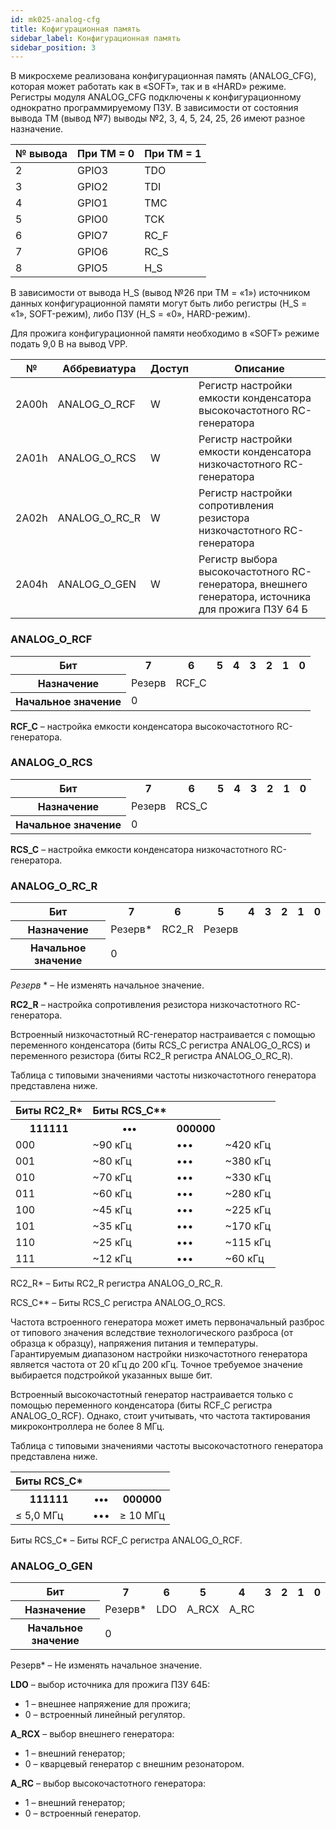 ```yaml
---
id: mk025-analog-cfg
title: Кофигурационная память
sidebar_label: Конфигурационная память
sidebar_position: 3
---
```


В микросхеме реализована конфигурационная память (ANALOG_CFG), которая может работать как в «SOFT», так и в «HARD» режиме. Регистры модуля ANALOG_CFG подключены к конфигурационному однократно программируемому ПЗУ. В зависимости от состояния вывода TM (вывод №7) выводы №2, 3, 4, 5, 24, 25, 26 имеют разное назначение.

| № вывода | При TM = 0 | При TM = 1 |
| -------- | ---------- | ---------- |
| 2        | GPIO3      | TDO        |
| 3        | GPIO2      | TDI        |
| 4        | GPIO1      | TMC        |
| 5        | GPIO0      | TCK        |
| 6        | GPIO7      | RC_F       |
| 7        | GPIO6      | RC_S       |
| 8        | GPIO5      | H_S        |

В зависимости от вывода H_S (вывод №26 при TM = «1») источником данных конфигурационной памяти могут быть либо регистры (H_S = «1», SOFT-режим), либо ПЗУ (H_S = «0», HARD-режим).

Для прожига конфигурационной памяти необходимо в «SOFT» режиме подать 9,0 В на вывод VPP.

| №     | Аббревиатура  | Доступ | Описание                                                                                           |
| ----- | ------------- | ------ | -------------------------------------------------------------------------------------------------- |
| 2А00h | ANALOG_O_RCF  | W      | Регистр настройки емкости конденсатора высокочастотного RC-генератора                              |
| 2А01h | ANALOG_O_RCS  | W      | Регистр настройки емкости конденсатора низкочастотного RC-генератора                               |
| 2А02h | ANALOG_O_RC_R | W      | Регистр настройки сопротивления резистора низкочастотного RC-генератора                            |
| 2А04h | ANALOG_O_GEN  | W      | Регистр выбора высокочастотного RC-генератора, внешнего генератора, источника для прожига ПЗУ 64 Б |

### ANALOG_O_RCF

<table className="table">
<tbody>
  <tr>
    <th >Бит</th>
    <th >7</th>
    <th >6</th>
    <th >5</th>
    <th >4</th>
    <th >3</th>
    <th >2</th>
    <th >1</th>
    <th >0</th>
  </tr>

   <tr>
    <th >Назначение</th>
    <td  colSpan={2} >Резерв</td>
    <td  colSpan={6} >RCF_C</td>
  </tr>

   <tr>
    <th >Начальное значение</th>
    <td  colSpan={8} >0</td>
  </tr>
  
</tbody>
</table>

**RCF_C** – настройка емкости конденсатора высокочастотного RC-генератора.

### ANALOG_O_RCS

<table className="table">
<tbody>
  <tr>
    <th >Бит</th>
    <th >7</th>
    <th >6</th>
    <th >5</th>
    <th >4</th>
    <th >3</th>
    <th >2</th>
    <th >1</th>
    <th >0</th>
  </tr>

   <tr>
    <th >Назначение</th>
    <td  colSpan={2} >Резерв</td>
    <td  colSpan={6} >RCS_C</td>
  </tr>

   <tr>
    <th >Начальное значение</th>
    <td  colSpan={8} >0</td>
  </tr>
  
</tbody>
</table>

**RCS_C** – настройка емкости конденсатора низкочастотного RC-генератора.

### ANALOG_O_RC_R

<table className="table">
<tbody>
  <tr>
    <th >Бит</th>
    <th >7</th>
    <th >6</th>
    <th >5</th>
    <th >4</th>
    <th >3</th>
    <th >2</th>
    <th >1</th>
    <th >0</th>
  </tr>

   <tr>
    <th >Назначение</th>
    <td  colSpan={2} >Резерв*</td>
    <td  colSpan={3} >RC2_R</td>
    <td  colSpan={3} >Резерв</td>
  </tr>

   <tr>
    <th >Начальное значение</th>
    <td  colSpan={8} >0</td>
  </tr>
  
</tbody>
</table>

_Резерв_ \* – Не изменять начальное значение.

**RC2_R** – настройка сопротивления резистора низкочастотного RC-генератора.

Встроенный низкочастотный RC-генератор настраивается с помощью переменного конденсатора (биты RCS_C регистра ANALOG_O_RCS) и переменного резистора (биты RC2_R регистра ANALOG_O_RC_R).

Таблица с типовыми значениями частоты низкочастотного генератора представлена ниже.

<table className="table">
<tbody>
  <tr>
    <th rowSpan={2}>Биты RC2_R*</th>
    <th colSpan={3}>Биты RCS_C**</th>
  </tr>
  <tr>
    <th >111111</th>
    <th >•••</th>
    <th >000000</th>
  </tr>
  <tr>
    <td >000</td>
    <td >~90 кГц</td>
    <td >•••</td>
    <td >~420 кГц</td>
  </tr>
  <tr>
    <td >001</td>
    <td >~80 кГц</td>
    <td >•••</td>
    <td >~380 кГц</td>
  </tr>
   <tr>
    <td >010</td>
    <td >~70 кГц</td>
    <td >•••</td>
    <td >~330 кГц</td>
  </tr>
    <tr>
    <td >011</td>
    <td >~60 кГц</td>
    <td >•••</td>
    <td >~280 кГц</td>
  </tr>
    <tr>
    <td >100</td>
    <td >~45 кГц</td>
    <td >•••</td>
    <td >~225 кГц</td>
  </tr>
    <tr>
    <td >101</td>
    <td >~35 кГц</td>
    <td >•••</td>
    <td >~170 кГц</td>
  </tr>
   <tr>
    <td >110</td>
    <td >~25 кГц</td>
    <td >•••</td>
    <td >~115 кГц</td>
  </tr>
   <tr>
    <td >111</td>
    <td >~12 кГц</td>
    <td >•••</td>
    <td >~60 кГц</td>
  </tr>
  
</tbody>
</table>

RC2_R\* – Биты RC2_R регистра ANALOG_O_RC_R.

RCS_C\*\* – Биты RCS_C регистра ANALOG_O_RCS.

Частота встроенного генератора может иметь первоначальный разброс от типового значения вследствие технологического разброса (от образца к образцу), напряжения питания и температуры. Гарантируемым диапазоном настройки низкочастотного генератора является частота от 20 кГц до 200 кГц. Точное требуемое значение выбирается подстройкой указанных выше бит.

Встроенный высокочастотный генератор настраивается только с помощью переменного конденсатора (биты RCF_C регистра ANALOG_O_RCF). Однако, стоит учитывать, что частота тактирования микроконтроллера не более 8 МГц.

Таблица с типовыми значениями частоты высокочастотного генератора представлена ниже.

<table className="table">
<tbody>
  <tr>
    <th colSpan={3}>Биты RCS_C*</th>
  </tr>
  <tr>
    <th >111111</th>
    <th >•••</th>
    <th >000000</th>
  </tr>
  <tr>
    <td >≤ 5,0 МГц</td>
    <td >•••</td>
    <td >≥ 10 МГц</td>
  </tr>
  
</tbody>
</table>

Биты RCS_C\* – Биты RCF_C регистра ANALOG_O_RCF.

### ANALOG_O_GEN

<table className="table">
<tbody>
  <tr>
    <th >Бит</th>
    <th >7</th>
    <th >6</th>
    <th >5</th>
    <th >4</th>
    <th >3</th>
    <th >2</th>
    <th >1</th>
    <th >0</th>
  </tr>

   <tr>
    <th >Назначение</th>
    <td  colSpan={5} >Резерв*</td>
    <td  >LDO</td>
    <td  >A_RCX</td>
    <td  >A_RC</td>
  </tr>

   <tr>
    <th >Начальное значение</th>
    <td  colSpan={8} >0</td>
  </tr>
  
</tbody>
</table>

Резерв\* – Не изменять начальное значение.

**LDO** – выбор источника для прожига ПЗУ 64Б:

- 1 – внешнее напряжение для прожига;
- 0 – встроенный линейный регулятор.

**A_RCX** – выбор внешнего генератора:

- 1 – внешний генератор;
- 0 – кварцевый генератор с внешним резонатором.

**A_RC** – выбор высокочастотного генератора:

- 1 – внешний генератор;
- 0 – встроенный генератор.
